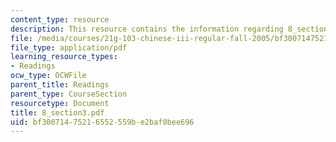 ```yaml
---
content_type: resource
description: This resource contains the information regarding 8_section3.
file: /media/courses/21g-103-chinese-iii-regular-fall-2005/bf30071475216552559be2baf0bee696_MIT21G_103F05_8_3.pdf
file_type: application/pdf
learning_resource_types:
- Readings
ocw_type: OCWFile
parent_title: Readings
parent_type: CourseSection
resourcetype: Document
title: 8_section3.pdf
uid: bf300714-7521-6552-559b-e2baf0bee696
---
```

